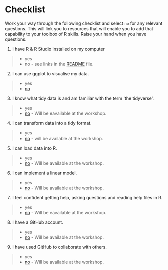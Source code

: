 
# Checklist 
Work your way through the following checklist and select `no` for any relevant questions. This will link you to resources that will enable you to add that capability to your toolbox of R skills. Raise your hand when you have questions.
1. I have R & R Studio installed on my computer 
 > * yes
 > * no - see links in the [README](https://github.com/jesse-jesse/r_intro/blob/master/README.md) file. 
2. I can use ggplot to visualise my data.   
 > * yes   
 > * [no](https://github.com/jesse-jesse/r_intro/blob/master/2.visualisation.md) 
3. I know what tidy data is and am familiar with the term 'the tidyverse'.   
 > * yes   
 > * [no](https://www.tidyverse.org/) - Will be eavailable at the workshop.   
4. I can transform data into a tidy format.      
 > * yes   
 > * [no]()  - will be available at the workshop.    
5. I can load data into R.      
 > * yes   
 > * [no]() - Will be available at the workshop.  
6. I can implement a linear model.   
 > * yes   
 > * [no]() - Will be available at the workshop.  
7. I feel confident getting help, asking questions and reading help files in R.      
 > * yes   
 > * [no]()  - Will be eavailable at the workshop.   
8. I have a GitHub account.   
 > * yes   
 > * [no]() - Will be available at the workshop.     
9. I have used GitHub to collaborate with others.  
 > * yes   
 > * [no]() - Will be available at the workshop.   


